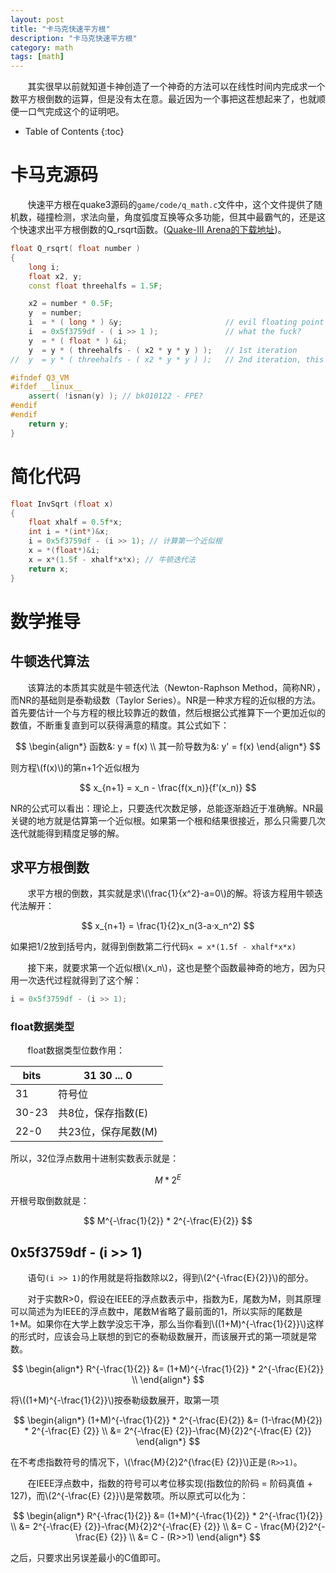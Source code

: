 ```yaml
---
layout: post
title: "卡马克快速平方根"
description: "卡马克快速平方根"
category: math
tags: [math]
---
```


&#160; &#160; &#160; &#160;其实很早以前就知道卡神创造了一个神奇的方法可以在线性时间内完成求一个数平方根倒数的运算，但是没有太在意。最近因为一个事把这茬想起来了，也就顺便一口气完成这个的证明吧。

<!-- more -->

* Table of Contents
{:toc}

# 卡马克源码

&#160; &#160; &#160; &#160;快速平方根在quake3源码的`game/code/q_math.c`文件中，这个文件提供了随机数，碰撞检测，求法向量，角度弧度互换等众多功能，但其中最霸气的，还是这个快速求出平方根倒数的Q_rsqrt函数。([Quake-III Arena的下载地址](ftp://ftp.idsoftware.com/idstuff/source/quake3-1.32b-source.zip))。

```c++
float Q_rsqrt( float number )
{
	long i;
	float x2, y;
	const float threehalfs = 1.5F;

	x2 = number * 0.5F;
	y  = number;
	i  = * ( long * ) &y;						// evil floating point bit level hacking
	i  = 0x5f3759df - ( i >> 1 );               // what the fuck?
	y  = * ( float * ) &i;
	y  = y * ( threehalfs - ( x2 * y * y ) );   // 1st iteration
//	y  = y * ( threehalfs - ( x2 * y * y ) );   // 2nd iteration, this can be removed

#ifndef Q3_VM
#ifdef __linux__
	assert( !isnan(y) ); // bk010122 - FPE?
#endif
#endif
	return y;
}
```

# 简化代码

```c++
float InvSqrt (float x)
{
	float xhalf = 0.5f*x;
	int i = *(int*)&x;
	i = 0x5f3759df - (i >> 1); // 计算第一个近似根
	x = *(float*)&i;
	x = x*(1.5f - xhalf*x*x); // 牛顿迭代法
	return x;
}
```

# 数学推导

## 牛顿迭代算法

&#160; &#160; &#160; &#160;该算法的本质其实就是牛顿迭代法（Newton-Raphson Method，简称NR），而NR的基础则是泰勒级数（Taylor Series）。NR是一种求方程的近似根的方法。首先要估计一个与方程的根比较靠近的数值，然后根据公式推算下一个更加近似的数值，不断重复直到可以获得满意的精度。其公式如下：

$$
\begin{align*} 
函数&:	y = f(x) \\
其一阶导数为&: y' = f(x)
\end{align*} 
$$

则方程\\(f(x)\\)的第n+1个近似根为

$$
x_{n+1} = x_n - \frac{f(x_n)}{f'(x_n)}
$$

NR的公式可以看出：理论上，只要迭代次数足够，总能逐渐趋近于准确解。NR最关键的地方就是估算第一个近似根。如果第一个根和结果很接近，那么只需要几次迭代就能得到精度足够的解。


## 求平方根倒数

&#160; &#160; &#160; &#160;求平方根的倒数，其实就是求\\(\frac{1}{x^2}-a=0\\)的解。将该方程用牛顿迭代法解开：

$$
x_{n+1} = \frac{1}{2}x_n(3-a·x_n^2)
$$

如果把1/2放到括号内，就得到倒数第二行代码`x = x*(1.5f - xhalf*x*x)`

&#160; &#160; &#160; &#160;接下来，就要求第一个近似根\\(x_n\\)，这也是整个函数最神奇的地方，因为只用一次迭代过程就得到了这个解：

```c++
i = 0x5f3759df - (i >> 1); 
```

### float数据类型

&#160; &#160; &#160; &#160;float数据类型位数作用：

bits|31 30 ... 0
----|-----------
31  | 符号位
30-23| 共8位，保存指数(E)
22-0|共23位，保存尾数(M)

所以，32位浮点数用十进制实数表示就是：

$$
M * 2^E
$$

开根号取倒数就是：

$$
M^{-\frac{1}{2}} * 2^{-\frac{E}{2}}
$$

## 0x5f3759df - (i >> 1)

&#160; &#160; &#160; &#160;语句`(i >> 1)`的作用就是将指数除以2，得到\\(2^{-\frac{E}{2}}\\)的部分。

&#160; &#160; &#160; &#160;对于实数R>0，假设在IEEE的浮点数表示中，指数为E，尾数为M，则其原理可以简述为为IEEE的浮点数中，尾数M省略了最前面的1，所以实际的尾数是1+M。如果你在大学上数学没忘干净，那么当你看到\\((1+M)^{-\frac{1}{2}}\\)这样的形式时，应该会马上联想的到它的泰勒级数展开，而该展开式的第一项就是常数。

$$
\begin{align*} 
R^{-\frac{1}{2}} &= (1+M)^{-\frac{1}{2}} * 2^{-\frac{E}{2}} \\
\end{align*} 
$$

将\\((1+M)^{-\frac{1}{2}}\\)按泰勒级数展开，取第一项

$$
\begin{align*} 
(1+M)^{-\frac{1}{2}} * 2^{-\frac{E}{2}} &= (1-\frac{M}{2}) * 2^{-\frac{E}
{2}} \\
&= 2^{-\frac{E}
{2}}-\frac{M}{2}2^{-\frac{E}
{2}}
\end{align*}
$$

在不考虑指数符号的情况下，\\(\frac{M}{2}2^{\frac{E}
{2}}\\)正是`(R>>1)`。

&#160; &#160; &#160; &#160;在IEEE浮点数中，指数的符号可以考位移实现(指数位的阶码 = 阶码真值 + 127)，而\\(2^{-\frac{E}
{2}}\\)是常数项。所以原式可以化为：

$$
\begin{align*} 
R^{-\frac{1}{2}} &= (1+M)^{-\frac{1}{2}} * 2^{-\frac{1}{2}} \\
&= 2^{-\frac{E}
{2}}-\frac{M}{2}2^{-\frac{E}
{2}} \\
&= C - \frac{M}{2}2^{-\frac{E}
{2}} \\
&= C - (R>>1)
\end{align*} 
$$

之后，只要求出另误差最小的C值即可。
